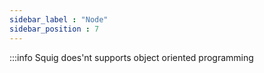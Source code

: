 ```yaml
---
sidebar_label : "Node"
sidebar_position : 7
---
```


:::info
Squig does'nt supports object oriented programming